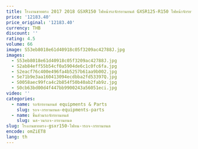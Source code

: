 ```yaml
---
title: โรงงานขายตรง 2017 2018 GSXR150 ไฟหน้ารถจักรยานยนต์ GXSR125-R150 ไฟหน้าจักรยานสําหรับ Suzuki
price: '12183.40'
price_original: '12183.40'
currency: THB
discount: ''
rating: 4.5
volume: 66
image: S53eb8018e61d40918c05f3209ac42788J.jpg
images:
  - S53eb8018e61d40918c05f3209ac42788J.jpg
  - S2ab84eff55b54cf0a5904de6c1c0fc6fa.jpg
  - S2eacf76c400e496fa4b5257b61aa9b002.jpg
  - Se71b9e3aa160413094ecdbba2fd53397Q.jpg
  - S0058aec99fca4c2b854f50b40ab2fab9z.jpg
  - S0cb63bd00d4f447bb9900243a56051eci.jpg
video: ''
categories:
  - name: รถจักรยานยนต์ equipments & Parts
    slug: รถจ-กรยานยนต-equipments-parts
  - name: ชิ้นส่วนรถจักรยานยนต์
    slug: นส-วนรถจ-กรยานยนต
slug: โรงงานขายตรง-gsxr150-ไฟหน-ารถจ-กรยานยนต
encode: omZiET8
lang: th
---
```

  
